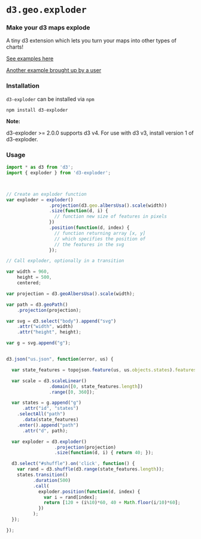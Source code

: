# `d3.geo.exploder`

### Make your d3 maps explode

A tiny d3 extension which lets you turn your maps into other types of charts!

[See examples here](http://bsouthga.github.io/d3-exploder/)

[Another example brought up by a user](http://jsfiddle.net/9Lpcm56n/2/)


### Installation

`d3-exploder` can be installed via `npm`

```
npm install d3-exploder
```

**Note:**

d3-exploder >= 2.0.0 supports d3 v4. For use with d3 v3, install version 1 of d3-exploder.

### Usage


```javascript
import * as d3 from 'd3';
import { exploder } from 'd3-exploder';



// Create an exploder function
var exploder = exploder()
                .projection(d3.geo.albersUsa().scale(width))
                .size(function(d, i) {
                  // function new size of features in pixels
                })
                .position(function(d, index) {
                  // function returning array [x, y]
                  // which specifies the position of
                  // the features in the svg
                });

// Call exploder, optionally in a transition

var width = 960,
    height = 500,
    centered;

var projection = d3.geoAlbersUsa().scale(width);

var path = d3.geoPath()
    .projection(projection);

var svg = d3.select("body").append("svg")
    .attr("width", width)
    .attr("height", height);

var g = svg.append("g");


d3.json("us.json", function(error, us) {

  var state_features = topojson.feature(us, us.objects.states).features;

  var scale = d3.scaleLinear()
                .domain([0, state_features.length])
                .range([0, 360]);

  var states = g.append("g")
      .attr("id", "states")
    .selectAll("path")
      .data(state_features)
    .enter().append("path")
      .attr("d", path);

  var exploder = d3.exploder()
                  .projection(projection)
                  .size(function(d, i) { return 40; });

  d3.select("#shuffle").on('click', function() {
    var rand = d3.shuffle(d3.range(state_features.length));
    states.transition()
          .duration(500)
          .call(
            exploder.position(function(d, index) {
              var i = rand[index];
              return [120 + (i%10)*60, 40 + Math.floor(i/10)*60];
            })
          );
  });

});
```
